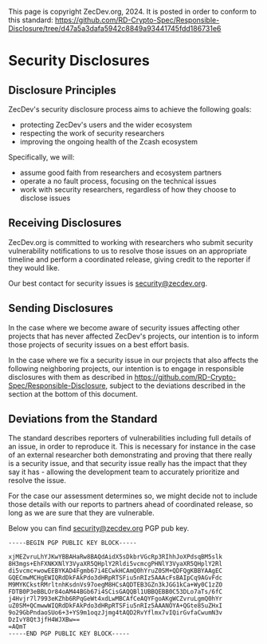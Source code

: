 This page is copyright ZecDev.org, 2024. It is posted in order to conform to this standard: https://github.com/RD-Crypto-Spec/Responsible-Disclosure/tree/d47a5a3dafa5942c8849a93441745fdd186731e6

# Security Disclosures

## Disclosure Principles

ZecDev's security disclosure process aims to achieve the following goals:
- protecting ZecDev's users and the wider ecosystem
- respecting the work of security researchers
- improving the ongoing health of the Zcash ecosystem

Specifically, we will:
- assume good faith from researchers and ecosystem partners
- operate a no fault process, focusing on the technical issues
- work with security researchers, regardless of how they choose to disclose issues

## Receiving Disclosures

ZecDev.org is committed to working with researchers who submit security vulnerability notifications to us to resolve those issues on an appropriate timeline and perform a coordinated release, giving credit to the reporter if they would like.

Our best contact for security issues is security@zecdev.org.

## Sending Disclosures

In the case where we become aware of security issues affecting other projects that has never affected ZecDev's projects, our intention is to inform those projects of security issues on a best effort basis.

In the case where we fix a security issue in our projects that also affects the following neighboring projects, our intention is to engage in responsible disclosures with them as described in https://github.com/RD-Crypto-Spec/Responsible-Disclosure, subject to the deviations described in the section at the bottom of this document.

## Deviations from the Standard

The standard describes reporters of vulnerabilities including full details of an issue, in order to reproduce it. This is necessary for instance in the case of an external researcher both demonstrating and proving that there really is a security issue, and that security issue really has the impact that they say it has - allowing the development team to accurately prioritize and resolve the issue.

For the case our assessment determines so, we might decide not to include those details with our reports to partners ahead of coordinated release, so long as we are sure that they are vulnerable.


Below you can find security@zecdev.org PGP pub key.
```
-----BEGIN PGP PUBLIC KEY BLOCK-----

xjMEZvruLhYJKwYBBAHaRw8BAQdAidX5sDkbrVGcRp3RIhhJoXPdsqBM5slk
8H3mgs+EhFXNKXNlY3VyaXR5QHplY2Rldi5vcmcgPHNlY3VyaXR5QHplY2Rl
di5vcmc+wowEEBYKAD4Fgmb67i4ECwkHCAmQ0hYruZ0SM+QDFQgKBBYAAgEC
GQECmwMCHgEWIQRdDkFAkPdo3dHRpRTSFiu5nRIz5AAAcFsBAIpCq9AGvFdc
M9MYKCkstRMrltnhKsdnVs97oegM8HCsAQDTEB3GZn3kJGG1kCa+Wy0C1zZO
FDTB0P3eBBLOr84oAM44BGb67i4SCisGAQQBl1UBBQEBB0C53DLo7aTs/6fC
j4Hvjr7l7993eKZhb6RPqGeWt4xdLwMBCAfCeAQYFgoAKgWCZvruLgmQ0hYr
uZ0SM+QCmwwWIQRdDkFAkPdo3dHRpRTSFiu5nRIz5AAANOYA+QGte85uZHxI
9o29GbPndaoSUo6+3+YS9m1oqzJjmg4tAQD2RvYflmx7vIQirGvfaCwumN3v
DzIvY8Qt3jfH4WJXBw==
=AQmT
-----END PGP PUBLIC KEY BLOCK-----
```

